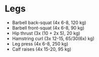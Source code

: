 # Legs
* Barbell back-squat (4x 6-8, 120 kg)
* Barbell front-squat (4x 6-8, 90 kg)
* Hip thrust (3x (10 + 2x 5), 20 kg)
* Hamstring curl (3x 12-15, 65/30(6x) kg)
* Leg press (4x 6-8, 250 kg)
* Calf raises (4x 15-20, 95 kg)
